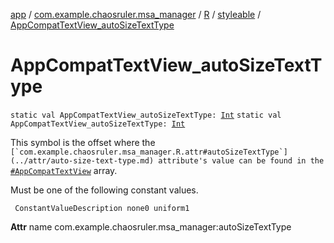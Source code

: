 [app](../../../index.md) / [com.example.chaosruler.msa_manager](../../index.md) / [R](../index.md) / [styleable](index.md) / [AppCompatTextView_autoSizeTextType](.)

# AppCompatTextView_autoSizeTextType

`static val AppCompatTextView_autoSizeTextType: `[`Int`](https://kotlinlang.org/api/latest/jvm/stdlib/kotlin/-int/index.html)
`static val AppCompatTextView_autoSizeTextType: `[`Int`](https://kotlinlang.org/api/latest/jvm/stdlib/kotlin/-int/index.html)

This symbol is the offset where the ``[`com.example.chaosruler.msa_manager.R.attr#autoSizeTextType`](../attr/auto-size-text-type.md) attribute's value can be found in the ``[`#AppCompatTextView`](-app-compat-text-view.md) array.

Must be one of the following constant values.

     ConstantValueDescription none0 uniform1

**Attr**
name com.example.chaosruler.msa_manager:autoSizeTextType

